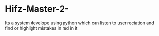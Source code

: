 # Hifz-Master-2-
Its a system develope using python which can listen to user reciation and find or highlight mistakes in red in it 

